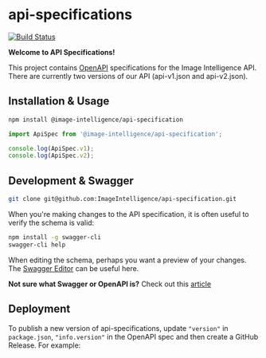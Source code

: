 # api-specifications

[![Build Status](https://travis-ci.org/ImageIntelligence/api-specification.svg?branch=master)](https://travis-ci.org/ImageIntelligence/api-specification)

**Welcome to API Specifications!**

This project contains [OpenAPI](https://www.openapis.org/) specifications for the Image Intelligence API. There are currently two versions of our API (api-v1.json and api-v2.json).

## Installation & Usage

```bash
npm install @image-intelligence/api-specification
```

```js
import ApiSpec from '@image-intelligence/api-specification';

console.log(ApiSpec.v1);
console.log(ApiSpec.v2);
```

## Development & Swagger

```bash
git clone git@github.com:ImageIntelligence/api-specification.git
```

When you're making changes to the API specification, it is often useful to verify the schema is valid:

```bash
npm install -g swagger-cli
swagger-cli help
```

When editing the schema, perhaps you want a preview of your changes. The [Swagger Editor](https://swagger.io/swagger-editor/) can be useful here.

**Not sure what Swagger or OpenAPI is?** Check out this [article](https://swagger.io/difference-between-swagger-and-openapi/)

## Deployment

To publish a new version of api-specifications, update `"version"` in `package.json`, `"info.version"` in the OpenAPI spec and then create a GitHub Release. For example:
